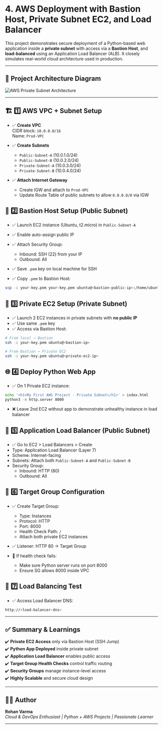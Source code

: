 # 4. AWS Deployment with Bastion Host, Private Subnet EC2, and Load Balancer

This project demonstrates secure deployment of a Python-based web application inside a **private subnet** with access via a **Bastion Host**, and **load-balanced** using an Application Load Balancer (ALB). It closely simulates real-world cloud architecture used in production.

---

## 📌 Project Architecture Diagram

![AWS Private Subnet Architecture](https://github.com/user-attachments/assets/d0da4504-e2b5-4895-9330-926e630050f1) <!-- Replace with your own if needed -->

---

## 🏗️ 1️⃣ AWS VPC + Subnet Setup

- ✅ **Create VPC**  
  CIDR block: `10.0.0.0/16`  
  Name: `Prod-VPC`

- ✅ **Create Subnets**
  - `Public-Subnet-A` (10.0.1.0/24)
  - `Public-Subnet-B` (10.0.2.0/24)
  - `Private-Subnet-A` (10.0.3.0/24)
  - `Private-Subnet-B` (10.0.4.0/24)

- ✅ **Attach Internet Gateway**
  - Create IGW and attach to `Prod-VPC`
  - Update Route Table of public subnets to allow `0.0.0.0/0` via IGW


## 🔐 2️⃣ Bastion Host Setup (Public Subnet)

- ✅ Launch EC2 instance (Ubuntu, t2.micro) in `Public-Subnet-A`
- ✅ Enable auto-assign public IP
- ✅ Attach Security Group:
  - Inbound: SSH (22) from your IP
  - Outbound: All

- ✅ Save `.pem` key on local machine for SSH
- ✅ Copy `.pem` to Bastion Host:
```bash
scp -i your-key.pem your-key.pem ubuntu@<bastion-public-ip>:/home/ubuntu
```


## 🧱 3️⃣ Private EC2 Setup (Private Subnet)

- ✅ Launch 2 EC2 instances in private subnets with **no public IP**
- ✅ Use same `.pem` key
- ✅ Access via Bastion Host:
```bash
# From local → Bastion
ssh -i your-key.pem ubuntu@<bastion-ip>

# From Bastion → Private EC2
ssh -i your-key.pem ubuntu@<private-ec2-ip>
```


## 🌐 4️⃣ Deploy Python Web App

- ✅ On 1 Private EC2 instance:
```bash
echo '<h1>My First AWS Project - Private Subnet</h1>' > index.html
python3 -m http.server 8000
```

- ❌ Leave 2nd EC2 without app to demonstrate unhealthy instance in load balancer


## 🎯 5️⃣ Application Load Balancer (Public Subnet)

- ✅ Go to EC2 > Load Balancers > Create
- Type: Application Load Balancer (Layer 7)
- Scheme: Internet-facing
- Subnets: Attach both `Public-Subnet-A` and `Public-Subnet-B`
- Security Group:
  - Inbound: HTTP (80)
  - Outbound: All


## 🧩 6️⃣ Target Group Configuration

- ✅ Create Target Group:
  - Type: Instances
  - Protocol: HTTP
  - Port: 8000
  - Health Check Path: `/`
  - Attach both private EC2 instances

- ✅ Listener: HTTP 80 → Target Group

- 🔄 If health check fails:
  - Make sure Python server runs on port 8000
  - Ensure SG allows 8000 inside VPC


## 🔁 7️⃣ Load Balancing Test

- ✅ Access Load Balancer DNS:
```bash
http://<load-balancer-dns>
```

---

## ✅ Summary & Learnings

✔️ **Private EC2 Access** only via Bastion Host (SSH Jump)  
✔️ **Python App Deployed** inside private subnet  
✔️ **Application Load Balancer** enables public access  
✔️ **Target Group Health Checks** control traffic routing  
✔️ **Security Groups** manage instance-level access  
✔️ **Highly Scalable** and secure cloud design

---

## 👨‍💻 Author

**Rohan Varma**  
_Cloud & DevOps Enthusiast | Python + AWS Projects | Passionate Learner_

---
